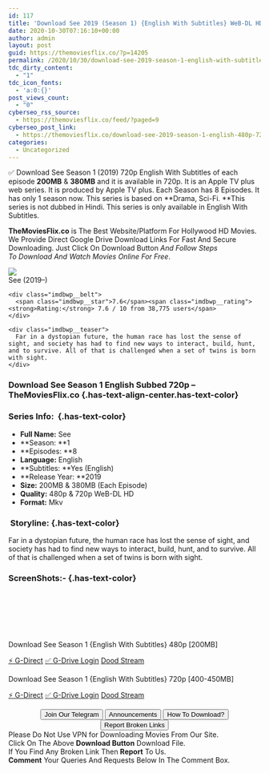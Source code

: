 ```yaml
---
id: 117
title: 'Download See 2019 (Season 1) {English With Subtitles} WeB-DL HD 480p [200MB] || 720p [400MB]'
date: 2020-10-30T07:16:10+00:00
author: admin
layout: post
guid: https://themoviesflix.co/?p=14205
permalink: /2020/10/30/download-see-2019-season-1-english-with-subtitles-web-dl-hd-480p-200mb-720p-400mb/
tdc_dirty_content:
  - "1"
tdc_icon_fonts:
  - 'a:0:{}'
post_views_count:
  - "0"
cyberseo_rss_source:
  - https://themoviesflix.co/feed/?paged=9
cyberseo_post_link:
  - https://themoviesflix.co/download-see-2019-season-1-english-480p-720p/
categories:
  - Uncategorized
---
```

✅ Download See Season 1 (2019)&nbsp;720p&nbsp;English With Subtitles of each episode&nbsp;**200MB**&nbsp;&&nbsp;**380MB**&nbsp;and it is available in&nbsp;720p. It is an Apple TV plus web&nbsp;series. It is produced by Apple TV plus. Each Season has 8 Episodes. It has only 1 season now. This series is based on&nbsp;**Drama, Sci-Fi.&nbsp;**This series is not dubbed in Hindi. This series is only available in English With Subtitles.

**TheMoviesFlix.co**&nbsp;is The Best Website/Platform For Hollywood HD Movies. We Provide Direct Google Drive Download Links For Fast And Secure Downloading. Just Click On Download Button&nbsp;_And Follow Steps To&nbsp;Download And Watch Movies Online For Free_.

<div class="imdbwp imdbwp--movie dark">
  <div class="imdbwp__thumb">
    <a class="imdbwp__link" target="_blank" title="See" href="https://www.imdb.com/title/tt7949218/" rel="nofollow noopener noreferrer"><img class="imdbwp__img" src="https://m.media-amazon.com/images/M/MV5BYWI2ZmM5ZTgtOTgxYS00MTQ4LThkMjQtZjBlNGM3NjQ5YTI5XkEyXkFqcGdeQXVyMDM2NDM2MQ@@._V1_SX300.jpg" /></a>
  </div>
  
  <div class="imdbwp__content">
    <div class="imdbwp__header">
      <span class="imdbwp__title">See</span> (2019–)
    </div>
    
    <div class="imdbwp__belt">
      <span class="imdbwp__star">7.6</span><span class="imdbwp__rating"><strong>Rating:</strong> 7.6 / 10 from 38,775 users</span>
    </div>
    
    <div class="imdbwp__teaser">
      Far in a dystopian future, the human race has lost the sense of sight, and society has had to find new ways to interact, build, hunt, and to survive. All of that is challenged when a set of twins is born with sight.
    </div>
  </div>
</div>

### Download See Season 1 English Subbed 720p – TheMoviesFlix.co {.has-text-align-center.has-text-color}

### Series Info:&nbsp; {.has-text-color}

  * **Full Name:**&nbsp;See
  * **Season:&nbsp;**1
  * **Episodes:&nbsp;**8
  * **Language:**&nbsp;English
  * **Subtitles:&nbsp;**Yes (English)
  * **Release Year:&nbsp;**2019
  * **Size:**&nbsp;200MB & 380MB (Each Episode)
  * **Quality:**&nbsp;480p & 720p WeB-DL HD
  * **Format:**&nbsp;Mkv

### &nbsp;Storyline: {.has-text-color}

Far in a dystopian future, the human race has lost the sense of sight, and society has had to find new ways to interact, build, hunt, and to survive. All of that is challenged when a set of twins is born with sight.

### ScreenShots:- {.has-text-color}

<div class="wp-block-image">
  <figure class="aligncenter"><img src="https://i.imgur.com/mDt1gXQ.png" alt /></figure>
</div>

<div class="wp-block-image">
  <figure class="aligncenter"><img src="https://i.imgur.com/zxTWPzo.png" alt /></figure>
</div>

<div class="wp-block-image">
  <figure class="aligncenter"><img src="https://i.imgur.com/xLpb8mn.png" alt /></figure>
</div>

<div class="wp-block-image">
  <figure class="aligncenter"><img src="https://i.imgur.com/aMxUKlX.jpg" alt /></figure>
</div>

<div class="wp-block-image">
  <figure class="aligncenter"><img src="https://i.imgur.com/rXDDMlf.jpg" alt /></figure>
</div>

<div class="wp-block-image">
  <figure class="aligncenter"><img src="https://i.imgur.com/aM1RsKD.jpg" alt /></figure>
</div>

<div class="wp-block-image">
  <figure class="aligncenter"><img src="https://i.imgur.com/kM3cifJ.jpg" alt /></figure>
</div>

<p class="has-text-align-center has-text-color has-medium-font-size">
  Download See Season 1 {English With Subtitles} 480p [200MB]
</p>

<p class="has-text-align-center">
  <a class="maxbutton-13 maxbutton maxbutton-g-direct-1" target="_blank" title="tooltip" rel="nofollow noopener noreferrer" href="https://coinquint.com/a18350/"><span class="mb-text">⚡️ G-Direct</span></a> <a class="maxbutton-14 maxbutton maxbutton-g-drive" target="_blank" title="tooltip" rel="nofollow noopener noreferrer" href="https://coinquint.com/a18352/"><span class="mb-text">✅ G-Drive Login</span></a> <a class="maxbutton-15 maxbutton maxbutton-dood-stream" target="_blank" title="tooltip" rel="nofollow noopener noreferrer" href="https://coinquint.com/a18354/"><span class="mb-text">Dood Stream</span></a>
</p>

<p class="has-text-align-center has-text-color has-medium-font-size">
  Download See Season 1 {English With Subtitles} 720p [400-450MB]
</p>

<p class="has-text-align-center">
  <a class="maxbutton-13 maxbutton maxbutton-g-direct-1" target="_blank" title="tooltip" rel="nofollow noopener noreferrer" href="https://coinquint.com/a18356/"><span class="mb-text">⚡️ G-Direct</span></a> <a class="maxbutton-14 maxbutton maxbutton-g-drive" target="_blank" title="tooltip" rel="nofollow noopener noreferrer" href="https://coinquint.com/a18358/"><span class="mb-text">✅ G-Drive Login</span></a> <a class="maxbutton-15 maxbutton maxbutton-dood-stream" target="_blank" title="tooltip" rel="nofollow noopener noreferrer" href="https://coinquint.com/a18360/"><span class="mb-text">Dood Stream</span></a>
</p>

<center>
</center>

<center>
  <a href="https://t.me/themoviesflixcom" target="_blank" data-wpel-link="external" rel="nofollow external noopener noreferrer"><button class="button button5">Join Our Telegram</button></a> <a href="https://themoviesflix.co/download-see-2019-season-1-english-480p-720p/#" target="_blank" data-wpel-link="external" rel="nofollow external noopener noreferrer"><button class="button button5">Announcements</button></a> <a href="https://themoviesflix.com/how-to-download/" target="_blank" data-wpel-link="external" rel="nofollow external noopener noreferrer"><button class="button button5">How To Download?</button></a> <a href="https://themoviesflix.co/download-see-2019-season-1-english-480p-720p/#" target="_blank" data-wpel-link="external" rel="nofollow external noopener noreferrer"><button class="button button5">Report Broken Links</button></a>
</center>

<div class="alert alert-danger">
  Please Do Not Use VPN for Downloading Movies From Our Site.
</div>

<div class="alert alert-success">
  Click On The Above <strong>Download Button</strong> Download File.
</div>

<div class="alert alert-warning">
  If You Find Any Broken Link Then <strong>Report</strong> To Us.
</div>

<div class="alert alert-info">
  <strong>Comment</strong> Your Queries And Requests Below In The Comment Box.
</div>